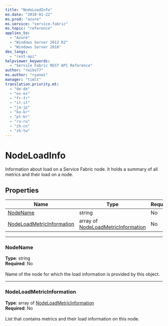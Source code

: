 ```yaml
---
title: "NodeLoadInfo"
ms.date: "2018-01-22"
ms.prod: "azure"
ms.service: "service-fabric"
ms.topic: "reference"
applies_to: 
  - "Azure"
  - "Windows Server 2012 R2"
  - "Windows Server 2016"
dev_langs: 
  - "rest-api"
helpviewer_keywords: 
  - "Service Fabric REST API Reference"
author: "rwike77"
ms.author: "ryanwi"
manager: "timlt"
translation.priority.mt: 
  - "de-de"
  - "es-es"
  - "fr-fr"
  - "it-it"
  - "ja-jp"
  - "ko-kr"
  - "pt-br"
  - "ru-ru"
  - "zh-cn"
  - "zh-tw"
---
```

# NodeLoadInfo

Information about load on a Service Fabric node. It holds a summary of all metrics and their load on a node.

## Properties
| Name | Type | Required |
| --- | --- | --- |
| [NodeName](#nodename) | string | No |
| [NodeLoadMetricInformation](#nodeloadmetricinformation) | array of [NodeLoadMetricInformation](sfclient-v61-model-nodeloadmetricinformation.md) | No |

____
### NodeName
__Type__: string <br/>
__Required__: No<br/>
<br/>
Name of the node for which the load information is provided by this object.

____
### NodeLoadMetricInformation
__Type__: array of [NodeLoadMetricInformation](sfclient-v61-model-nodeloadmetricinformation.md) <br/>
__Required__: No<br/>
<br/>
List that contains metrics and their load information on this node.
